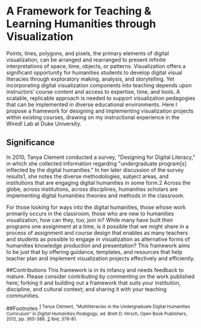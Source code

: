 # A Framework for Teaching & Learning Humanities through Visualization
Points, lines, polygons, and pixels, the primary elements of digital visualization, can be arranged and rearranged to present infinite interpretations of space, time, objects, or patterns. Visualization offers a significant opportunity for humanities students to develop digital visual literacies through exploratory making, analysis, and storytelling. Yet incorporating digital visualization components into teaching depends upon instructors’ course content and access to expertise, time, and tools. A scalable, replicable approach is needed to support visualization pedagogies that can be implemented in diverse educational environments. Here I propose a framework for designing and implementing visualization projects within existing courses, drawing on my instructional experience in the Wired! Lab at Duke University.

## Significance
In 2010, Tanya Clement conducted a survey, "Designing for Digital Literacy," in which she collected information regarding "undergraduate program[s] inflected by the digital humanities." In her later discussion of the survey results<a name="ft1">1</a>, she notes the diverse methodologies, subject areas, and institutions that are engaging digital humanities in some form.<a name="ft2">2</a> Across the globe, across institutions, across disciplines, humanities scholars are implementing digital humanities theories and methods in the classroom.

For those looking for ways into the digital humanities, those whose work primarily occurs in the classroom, those who are new to humanities visualization, how can they, too, join in? While many have built their programs one assignment at a time, is it possible that we might share in a process of assignment and course design that enables as many teachers and students as possible to engage in visualization as alternative forms of humanities knowledge production and presentation? This framework aims to be just that by offering guidance, templates, and resources that help teacher plan and implement visualization projects effectively and efficiently.

##Contributions
This framework is in its infancy and needs feedback to mature. Please consider contributing by commenting on the work published here; forking it and building out a framework that suits your institution, discipline, and cultural context; and sharing it with your teaching communities.


##Footnotes
<sup>[1](#ft1) Tanya Clement, "Multiliteracies in the Undergraduate Digital Humanities Curriculum" in *Digital Humanities Pedagogy*, ed. Brett D. Hirsch, Open Book Publishers, 2012, pp. 365-388.</sup>
<sup>[2](#ft2) Ibid, 379-81.

